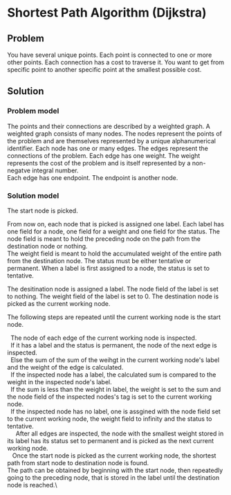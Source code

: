 # Shortest Path Algorithm (Dijkstra)

## Problem
You have several unique points. 
Each point is connected to one or more other points.
Each connection has a cost to traverse it.
You want to get from specific point to another specific point at the smallest possible cost. 

## Solution

### Problem model
The points and their connections are described by a weighted graph.
A weighted graph consists of many nodes. The nodes represent the points of the problem and are themselves represented by a unique alphanumerical identifier. 
Each node has one or many edges. The edges represent the connections of the problem.
Each edge has one weight. The weight represents the cost of the problem and is itself represented by a non-negatve integral number.  
Each edge has one endpoint. The endpoint is another node.

### Solution model
The start node is picked. 

From now on, each node that is picked is assigned one label. 
Each label has one field for a node, one field for a weight and one field for the status.
The node field is meant to hold the preceding node on the path from the destination node or nothing.  
The weight field is meant to hold the accumulated weight of the entire path from the destination node.
The status must be either tentative or permanent. 
When a label is first assigned to a node, the status is set to tentative. 

The desitination node is assigned a label.
The node field of the label is set to nothing. 
The weight field of the label is set to 0.
The destination node is picked as the current working node. 

The following steps are repeated until the current working node is the start node.

&nbsp;&nbsp;The node of each edge of the current working node is inspected.\
&nbsp;&nbsp;If it has a label and the status is permanent, the node of the next edge is inspected.\
&nbsp;&nbsp;Else the sum of the sum of the weihgt in the current working node's label and the weight of the edge is calculated.\
&nbsp;&nbsp;If the inspected node has a label, the calculated sum is compared to the weight in the inspected node's label.\
&nbsp;&nbsp;If the sum is less than the weight in label, the weight is set to the sum and the node field of the inspected nodes's tag is set to the current working node.\
&nbsp;&nbsp;If the inspected node has no label, one is assgined with the node field set to the current working node, the weight field to infinity and the status to tentative.\
&nbsp;&nbsp;
&nbsp;&nbsp;After all edges are inspected, the node with the smallest weight stored in its label has its status set to permanent and is picked as the next current working node.\
&nbsp;&nbsp;
Once the start node is picked as the current working node, the shortest path from start node to destination node is found.\
The path can be obtained by beginning with the start node, then repeatedly going to the preceding node, that is stored in the label until the destination node is reached.\


